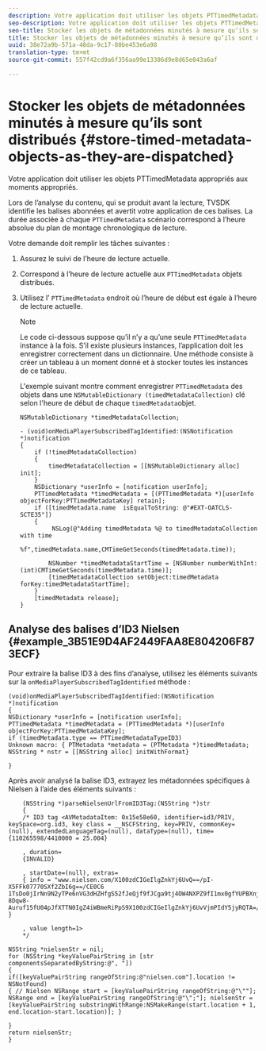 ```yaml
---
description: Votre application doit utiliser les objets PTTimedMetadata appropriés aux moments appropriés.
seo-description: Votre application doit utiliser les objets PTTimedMetadata appropriés aux moments appropriés.
seo-title: Stocker les objets de métadonnées minutés à mesure qu’ils sont distribués
title: Stocker les objets de métadonnées minutés à mesure qu’ils sont distribués
uuid: 38e72a9b-571a-48da-9c17-80be453e6a98
translation-type: tm+mt
source-git-commit: 557f42cd9a6f356aa99e13386d9e8d65e043a6af

---
```



# Stocker les objets de métadonnées minutés à mesure qu’ils sont distribués {#store-timed-metadata-objects-as-they-are-dispatched}

Votre application doit utiliser les objets PTTimedMetadata appropriés aux moments appropriés.

Lors de l’analyse du contenu, qui se produit avant la lecture, TVSDK identifie les balises abonnées et avertit votre application de ces balises. La durée associée à chaque `PTTimedMetadata` scénario correspond à l’heure absolue du plan de montage chronologique de lecture.

Votre demande doit remplir les tâches suivantes :

1. Assurez le suivi de l’heure de lecture actuelle.
1. Correspond à l’heure de lecture actuelle aux `PTTimedMetadata` objets distribués.

1. Utilisez l’ `PTTimedMetadata` endroit où l’heure de début est égale à l’heure de lecture actuelle.

   >[!NOTE]
   >
   >Le code ci-dessous suppose qu’il n’y a qu’une seule `PTTimedMetadata` instance à la fois. S’il existe plusieurs instances, l’application doit les enregistrer correctement dans un dictionnaire. Une méthode consiste à créer un tableau à un moment donné et à stocker toutes les instances de ce tableau.

   L&#39;exemple suivant montre comment enregistrer `PTTimedMetadata` des objets dans une `NSMutableDictionary (timedMetadataCollection)` clé selon l&#39;heure de début de chaque `timedMetadata`objet.

   ```
   NSMutableDictionary *timedMetadataCollection; 
   
   - (void)onMediaPlayerSubscribedTagIdentified:(NSNotification *)notification 
   { 
       if (!timedMetadataCollection) 
       { 
           timedMetadataCollection = [[NSMutableDictionary alloc] init]; 
       } 
       NSDictionary *userInfo = [notification userInfo]; 
       PTTimedMetadata *timedMetadata = [(PTTimedMetadata *)[userInfo objectForKey:PTTimedMetadataKey] retain]; 
       if ([timedMetadata.name  isEqualToString: @"#EXT-OATCLS-SCTE35"]) 
       { 
            NSLog(@"Adding timedMetadata %@ to timedMetadataCollection with time                      
                    %f",timedMetadata.name,CMTimeGetSeconds(timedMetadata.time)); 
   
           NSNumber *timedMetadataStartTime = [NSNumber numberWithInt:(int)CMTimeGetSeconds(timedMetadata.time)]; 
           [timedMetadataCollection setObject:timedMetadata forKey:timedMetadataStartTime]; 
       } 
       [timedMetadata release]; 
   }
   ```

## Analyse des balises d’ID3 Nielsen {#example_3B51E9D4AF2449FAA8E804206F873ECF}

Pour extraire la balise ID3 à des fins d’analyse, utilisez les éléments suivants sur la `onMediaPlayerSubscribedTagIdentified` méthode :

```
(void)onMediaPlayerSubscribedTagIdentified:(NSNotification *)notification 
{ 
NSDictionary *userInfo = [notification userInfo]; 
PTTimedMetadata *timedMetadata = (PTTimedMetadata *)[userInfo objectForKey:PTTimedMetadataKey]; 
if (timedMetadata.type == PTTimedMetadataTypeID3) 
Unknown macro: { PTMetadata *metadata = (PTMetadata *)timedMetadata; NSString * nstr = [[NSString alloc] initWithFormat} 
 
}
```

Après avoir analysé la balise ID3, extrayez les métadonnées spécifiques à Nielsen à l’aide des éléments suivants :

```
    (NSString *)parseNielsenUrlFromID3Tag:(NSString *)str 
    { 
    /* ID3 tag <AVMetadataItem: 0x15e58e60, identifier=id3/PRIV, keySpace=org.id3, key class = __NSCFString, key=PRIV, commonKey=(null), extendedLanguageTag=(null), dataType=(null), time= {110265598/4410000 = 25.004} 
 
    , duration= 
    {INVALID} 
 
    , startDate=(null), extras= 
    { info = "www.nielsen.com/X100zdCIGeIlgZnkYj6UvQ==/pI-X5FFk07770SXf2ZbI6g==/CE0C6​1TsDo0jIrNn9N2yTPe6nVG3dHZHfgS52fJeQjf9fJCga9tj4OW4NXPZ9fI1mx0gfYUPBXnjqolHemZPtn_FCoNg​8Dqw8-Auruf15fU04pJfXTTN0IgZ4iWBmeRiPpS9X100zdCIGeIlgZnkYj6UvVjmPIdY5jyRQTA=/00000/21778/00"; } 
 
    , value length=1> 
    */ 
 
NSString *nielsenStr = nil; 
for (NSString *keyValuePairString in [str componentsSeparatedByString:@", "]) 
{ 
if([keyValuePairString rangeOfString:@"nielsen.com"].location != NSNotFound) 
{ // Nielsen NSRange start = [keyValuePairString rangeOfString:@"\""]; NSRange end = [keyValuePairString rangeOfString:@"\";"]; nielsenStr = [keyValuePairString substringWithRange:NSMakeRange(start.location + 1, end.location-start.location)]; } 
 
} 
return nielsenStr; 
}
```
